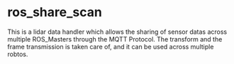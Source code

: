 # ros_share_scan
This is a lidar data handler which allows the sharing of sensor datas across multiple ROS_Masters through the MQTT Protocol. 
The transform and the frame transmission is taken care of, and it can be used across multiple robtos.
